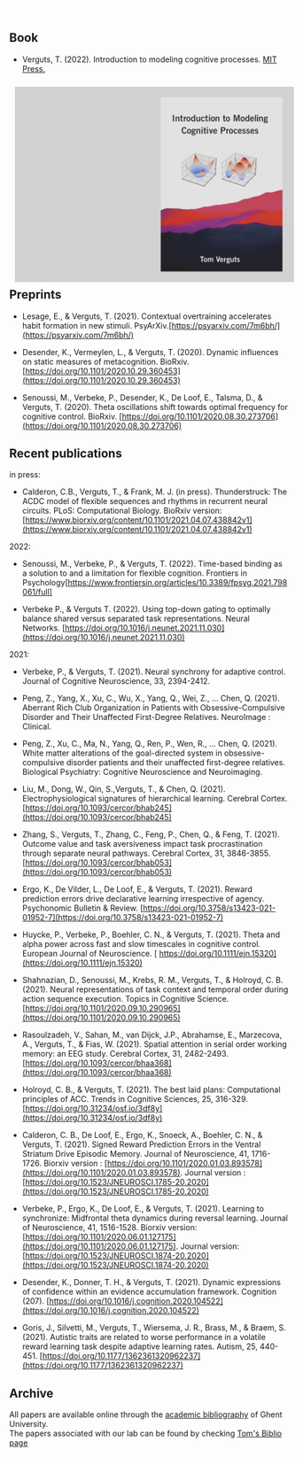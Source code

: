 <font color='white'>filler text</font>

## Book

- Verguts, T. (2022). Introduction to modeling cognitive processes. [MIT Press.](https://mitpress.mit.edu/books/introduction-modeling-cognitive-processes)
<img src="/images/MCP_cover.pdf" alt="MCP" max-width="50%" height="auto" align="left" hspace="10" vspace="10">

## Preprints

- Lesage, E., & Verguts, T. (2021). Contextual overtraining accelerates habit formation in new stimuli. PsyArXiv.[https://psyarxiv.com/7m6bh/](https://psyarxiv.com/7m6bh/)
 
- Desender, K., Vermeylen, L., & Verguts, T. (2020). Dynamic influences on static measures of metacognition. BioRxiv. [https://doi.org/10.1101/2020.10.29.360453](https://doi.org/10.1101/2020.10.29.360453)
 
- Senoussi, M., Verbeke, P., Desender, K., De Loof, E., Talsma, D., & Verguts, T. (2020). Theta oscillations shift towards optimal frequency for cognitive control. BioRxiv. [https://doi.org/10.1101/2020.08.30.273706](https://doi.org/10.1101/2020.08.30.273706)


## Recent publications

in press:
- Calderon, C.B., Verguts, T., & Frank, M. J. (in press). Thunderstruck: The ACDC model of flexible sequences and rhythms in recurrent neural circuits. PLoS: Computational Biology. BioRxiv version: [https://www.biorxiv.org/content/10.1101/2021.04.07.438842v1](https://www.biorxiv.org/content/10.1101/2021.04.07.438842v1)


2022: 
- Senoussi, M., Verbeke, P., & Verguts, T. (2022). Time-based binding as a solution to and a limitation for flexible cognition. Frontiers in Psychology[https://www.frontiersin.org/articles/10.3389/fpsyg.2021.798061/full] 

- Verbeke P., & Verguts T. (2022). Using top-down gating to optimally balance shared versus separated task representations. Neural Networks. [https://doi.org/10.1016/j.neunet.2021.11.030](https://doi.org/10.1016/j.neunet.2021.11.030)

2021:
- Verbeke, P., & Verguts, T. (2021). Neural synchrony for adaptive control. Journal of Cognitive Neuroscience, 33, 2394-2412.

- Peng, Z., Yang, X., Xu, C., Wu, X., Yang, Q., Wei, Z., … Chen, Q. (2021). Aberrant Rich Club Organization in Patients with Obsessive-Compulsive Disorder and Their Unaffected First-Degree Relatives. NeuroImage : Clinical.

- Peng, Z., Xu, C., Ma, N., Yang, Q., Ren, P., Wen, R., … Chen, Q. (2021). White matter alterations of the goal-directed system in obsessive-compulsive disorder patients and their unaffected first-degree relatives. Biological Psychiatry: Cognitive Neuroscience and Neuroimaging.

- Liu, M., Dong, W., Qin, S.,Verguts, T., & Chen, Q. (2021). Electrophysiological signatures of hierarchical learning. Cerebral Cortex. [https://doi.org/10.1093/cercor/bhab245](https://doi.org/10.1093/cercor/bhab245)

- Zhang, S., Verguts, T., Zhang, C., Feng, P., Chen, Q., & Feng, T. (2021). Outcome value and task aversiveness impact task procrastination through separate neural pathways. Cerebral Cortex, 31, 3846-3855. [https://doi.org/10.1093/cercor/bhab053](https://doi.org/10.1093/cercor/bhab053)

- Ergo, K., De Vilder, L., De Loof, E., & Verguts, T. (2021). Reward prediction errors drive declarative learning irrespective of agency. Psychonomic Bulletin & Review. [https://doi.org/10.3758/s13423-021-01952-7](https://doi.org/10.3758/s13423-021-01952-7)

- Huycke, P., Verbeke, P., Boehler, C. N., & Verguts, T. (2021). Theta and alpha power across fast and slow timescales in cognitive control. European Journal of Neuroscience. [ https://doi.org/10.1111/ejn.15320](https://doi.org/10.1111/ejn.15320)

- Shahnazian, D., Senoussi, M., Krebs, R. M., Verguts, T., & Holroyd, C. B. (2021). Neural representations of task context and temporal order during action sequence execution. Topics in Cognitive Science. [https://doi.org/10.1101/2020.09.10.290965](https://doi.org/10.1101/2020.09.10.290965)

- Rasoulzadeh, V., Sahan, M., van Dijck, J.P., Abrahamse, E., Marzecova, A., Verguts, T., & Fias, W. (2021). Spatial attention in serial order working memory: an EEG study. Cerebral Cortex, 31, 2482-2493. [https://doi.org/10.1093/cercor/bhaa368](https://doi.org/10.1093/cercor/bhaa368)

- Holroyd, C. B., & Verguts, T. (2021). The best laid plans: Computational principles of ACC. Trends in Cognitive Sciences, 25, 316-329.
[https://doi.org/10.31234/osf.io/3df8y](https://doi.org/10.31234/osf.io/3df8y)

- Calderon, C. B., De Loof, E., Ergo, K., Snoeck, A., Boehler, C. N., & Verguts, T. (2021). Signed Reward Prediction Errors in the Ventral Striatum Drive Episodic Memory. Journal of Neuroscience, 41, 1716-1726.
Biorxiv version : [https://doi.org/10.1101/2020.01.03.893578](https://doi.org/10.1101/2020.01.03.893578).
Journal version : [https://doi.org/10.1523/JNEUROSCI.1785-20.2020](https://doi.org/10.1523/JNEUROSCI.1785-20.2020)

- Verbeke, P., Ergo, K., De Loof, E., & Verguts, T. (2021). Learning to synchronize: Midfrontal theta dynamics during reversal learning. Journal of Neuroscience, 41, 1516-1528. 
Biorxiv version: [https://doi.org/10.1101/2020.06.01.127175](https://doi.org/10.1101/2020.06.01.127175). 
Journal version: [https://doi.org/10.1523/JNEUROSCI.1874-20.2020](https://doi.org/10.1523/JNEUROSCI.1874-20.2020)

- Desender, K., Donner, T. H., & Verguts, T. (2021). Dynamic expressions of confidence within an evidence accumulation framework. Cognition (207). [https://doi.org/10.1016/j.cognition.2020.104522](https://doi.org/10.1016/j.cognition.2020.104522)

- Goris, J., Silvetti, M., Verguts, T., Wiersema, J. R., Brass, M., & Braem, S. (2021). Autistic traits are related to worse performance in a volatile reward learning task despite adaptive learning rates. Autism, 25, 440-451. [https://doi.org/10.1177/1362361320962237](https://doi.org/10.1177/1362361320962237)


## Archive

All papers are available online through the [academic bibliography](https://biblio.ugent.be/) of Ghent University.   
The papers associated with our lab can be found by checking [Tom's Biblio page](https://biblio.ugent.be/publication?text=verguts+tom)

